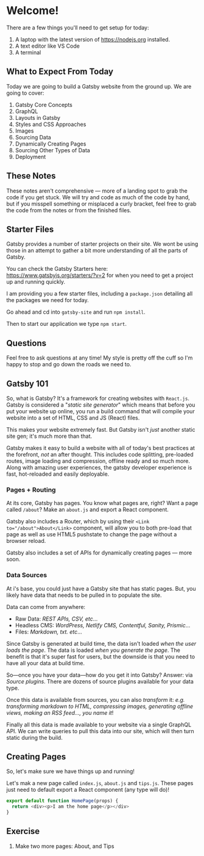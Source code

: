 # Welcome!

There are a few things you'll need to get setup for today:

1. A laptop with the latest version of <https://nodejs.org> installed.
1. A text editor like VS Code
1. A terminal


## What to Expect From Today

Today we are going to build a Gatsby website from the ground up. We are going to cover:

1. Gatsby Core Concepts
1. GraphQL
2. Layouts in Gatsby
3. Styles and CSS Approaches
4. Images
5. Sourcing Data
6. Dynamically Creating Pages
7. Sourcing Other Types of Data
8. Deployment


## These Notes

These notes aren't comprehensive &mdash; more of a landing spot to grab the code if you get stuck. We will try and code as much of the code by hand, but if you misspell something or misplaced a curly bracket, feel free to grab the code from the notes or from the finished files.

## Starter Files

Gatsby provides a number of starter projects on their site. We wont be using those in an attempt to gather a bit more understanding of all the parts of Gatsby.

You can check the Gatsby Starters here: <https://www.gatsbyjs.org/starters/?v=2> for when you need to get a project up and running quickly.

I am providing you a few starter files, including a `package.json` detailing all the packages we need for today.

Go ahead and cd into `gatsby-site` and run `npm install`.

Then to start our application we type `npm start`.

## Questions

Feel free to ask questions at any time! My style is pretty off the cuff so I'm happy to stop and go down the roads we need to.

## Gatsby 101

So, what is Gatsby? It's a framework for creating websites with `React.js`. Gatsby is considered a "_static site generator_" which means that before you put your website up online, you run a build command that will compile your website into a set of HTML, CSS and JS (React) files.

This makes your website extremely fast. But Gatsby isn't _just_ another static site gen; it's much more than that.

Gatsby makes it easy to build a website with all of today's best practices at the forefront, _not_ an after thought. This includes code splitting, pre-loaded routes, image loading and compression, offline ready and so much more. Along with amazing user experiences, the gatsby developer experience is fast, hot-reloaded and easily deployable.

### Pages + Routing

At its core, Gatsby has pages. You know what pages are, right? Want a page called `/about`? Make an `about.js` and export a React component.

Gatsby also includes a Router, which by using their `<Link to="/about">About</Link>` component, will allow you to both pre-load that page as well as use HTML5 pushstate to change the page without a browser reload.

Gatsby also includes a set of APIs for dynamically creating pages &mdash; more soon.

### Data Sources

At i's base, you could just have a Gatsby site that has static pages. But, you likely have data that needs to be pulled in to populate the site.

Data can come from anywhere:

* Raw Data: _REST APIs, CSV, etc_...
* Headless CMS: _WordPress, Netlify CMS, Contentful, Sanity, Prismic_...
* Files: _Markdown, txt. etc_...

Since Gatsby is generated at build time, the data isn't loaded _when the user loads the page_. The data is loaded _when you generate the page_. The benefit is that it's super fast for users, but the downside is that you need to have all your data at build time.

So&mdash;once you have your data&mdash;how do you get it into Gatsby? Answer: via _Source plugins_. There are dozens of source plugins available for your data type.

Once this data is available from sources, you can also _transform_ it: _e.g. transforming markdown to HTML, compressing images, generating offline views, making an RSS feed..., you name it_!

Finally all this data is made available to your website via a single GraphQL API. We can write queries to pull this data into our site, which will then turn static during the build.

## Creating Pages

So, let's make sure we have things up and running!

Let's mak a new page called `index.js`, `about.js` and `tips.js`. These pages just need to default export a React component (any type will do)!


```js
export default function HomePage(props) {
  return <div><p>I am the home page</p></div>
}
```

## Exercise

1. Make two more pages: About, and Tips
